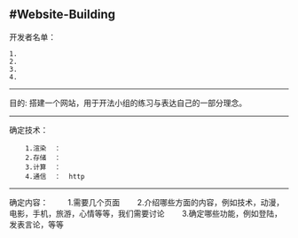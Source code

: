 #Website-Building
--------------------------------------

开发者名单：

    1.
    2.
    3.
    4.

------------------------------------

目的:
  搭建一个网站，用于开法小组的练习与表达自己的一部分理念。
  
-----------------------------------

确定技术：
    
        1.渲染  ：
        2.存储  ：
        3.计算  ：
        4.通信  ：  http

----------------------------------

确定内容：
        
        1.需要几个页面
        2.介绍哪些方面的内容，例如技术，动漫，电影，手机，旅游，心情等等，我们需要讨论
        3.确定哪些功能，例如登陆，发表言论，等等
